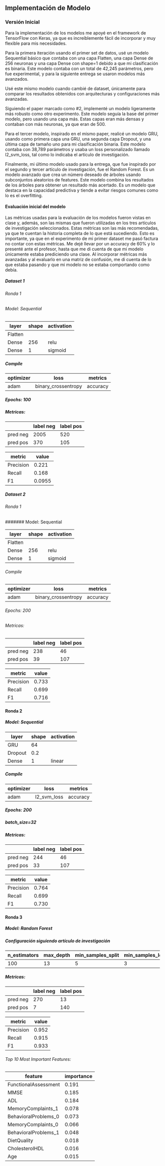 ## Implementación de Modelo 

### Versión Inicial

Para la implementación de los modelos me apoyé en el framework de TensorFlow con Keras, ya que es increíblemente fácil de incorporar y muy flexible para mis necesidades.

Para la primera iteración usando el primer set de datos, usé un modelo Sequential básico que contaba con una capa Flatten, una capa Dense de 256 neuronas y una capa Dense con shape=1 debido a que mi clasificación es binaria. Este modelo contaba con un total de 42,245 parámetros, pero fue experimental, y para la siguiente entrega se usaron modelos más avanzados.

Usé este mismo modelo cuando cambié de dataset, únicamente para comparar los resultados obtenidos con arquitecturas y configuraciones más avanzadas.

Siguiendo el paper marcado como #2, implementé un modelo ligeramente más robusto como otro experimento. Este modelo seguía la base del primer modelo, pero usando una capa más. Estas capas eran más densas y contaban con más neuronas, ya que eran de 500.

Para el tercer modelo, inspirado en el mismo paper, realicé un modelo GRU, usando como primera capa una GRU, una segunda capa Dropout, y una última capa de tamaño uno para mi clasificación binaria. Este modelo contaba con 38,789 parámetros y usaba un loss personalizado llamado l2_svm_loss, tal como lo indicaba el artículo de investigación.

Finalmente, mi último modelo usado para la entrega, que fue inspirado por el segundo y tercer artículo de investigación, fue el Random Forest. Es un modelo avanzado que crea un número deseado de árboles usando subconjuntos aleatorios de features. Este modelo combina los resultados de los árboles para obtener un resultado más acertado. Es un modelo que destaca en la capacidad predictiva y tiende a evitar riesgos comunes como lo es el overfitting.

#### Evaluación inicial del modelo

Las métricas usadas para la evaluación de los modelos fueron vistas en clase y, además, son las mismas que fueron utilizadas en los tres artículos de investigación seleccionados. Estas métricas son las más recomendadas, ya que te cuentan la historia completa de lo que está sucediendo. Esto es importante, ya que en el experimento de mi primer dataset me pasó factura no contar con estas métricas. Me dejé llevar por un accuracy de 60% y lo presenté ante el profesor, hasta que me di cuenta de que mi modelo únicamente estaba prediciendo una clase. Al incorporar métricas más avanzadas y al evaluarlo en una matriz de confusión, me di cuenta de lo que estaba pasando y que mi modelo no se estaba comportando como debía.

##### Dataset 1

###### Ronda 1

###### Model: Sequential

| layer   | shape | activation |   
| ------- | ------| ---------- |
| Flatten |       |            |
| Dense   | 256   |  relu      |
| Dense   | 1     |  sigmoid   |

##### Compile

| optimizer  | loss                | metrics  |   
| ---------- | --------------------| ---------|
| adam       | binary_crossentropy | accuracy |

##### Epochs: 100

##### Metricas:

|          | label neg | label pos |   
| -------- | --------- | --------- |
| pred neg | 2005      |  520      |
| pred pos | 370       |  105      |

| metric    | value    |   
| --------- | -------- | 
| Precision | 0.221    |  
| Recall    | 0.168    |  
| F1        | 0.0955   |  

##### Dataset 2

###### Ronda 1

####### Model: Sequential

| layer   | shape | activation |   
| ------- | ------| ---------- |
| Flatten |       |            |
| Dense   | 256   |  relu      |
| Dense   | 1     |  sigmoid   |

###### Compile

| optimizer  | loss                | metrics  |   
| ---------- | --------------------| ---------|
| adam       | binary_crossentropy | accuracy |

###### Epochs: 200

###### Metricas:

|          | label neg | label pos |   
| -------- | --------- | --------- |
| pred neg | 238       |  46       |
| pred pos | 39        |  107      |

| metric    | value    |   
| --------- | -------- | 
| Precision | 0.733    |  
| Recall    | 0.699    |  
| F1        | 0.716    |  

#### Ronda 2

##### Model: Sequential

| layer   | shape | activation |   
| ------- | ------| ---------- |
| GRU     | 64    |            |
| Dropout | 0.2   |            |
| Dense   | 1     |  linear    |

##### Compile

| optimizer  | loss                | metrics  |   
| ---------- | --------------------| ---------|
| adam       | l2_svm_loss         | accuracy |

##### Epochs: 200
##### batch_size=32

##### Metricas:

|          | label neg | label pos |   
| -------- | --------- | --------- |
| pred neg | 244       |  46       |
| pred pos | 33        |  107      |

| metric    | value    |   
| --------- | -------- | 
| Precision | 0.764    |  
| Recall    | 0.699    |  
| F1        | 0.730    |  

#### Ronda 3

##### Model: Random Forest

##### Configuración siguiendo artículo de investigación

| n_estimators  | max_depth | min_samples_split  | min_samples_leaf | max_features | bootstrap | criterion | class_weight | random_state | n_jobs |
| ------------- | ----------| -------------------|------------------| -------------| ----------| ----------| -------------| -------------| -------|
| 100           | 13        | 5                  | 3                | None         | True      | entropy   | balanced     | 42           | 1      |

##### Metricas:

|          | label neg | label pos |   
| -------- | --------- | --------- |
| pred neg | 270       |  13       |
| pred pos | 7         |  140      |

| metric    | value    |   
| --------- | -------- | 
| Precision | 0.952    |  
| Recall    | 0.915    |  
| F1        | 0.933    |  

###### Top 10 Most Important Features:

| feature               | importance |   
| --------------------- | ---------- | 
| FunctionalAssessment  | 0.191      |  
| MMSE                  | 0.185      |  
| ADL                   | 0.184      |  
| MemoryComplaints_1    | 0.078      |  
| BehavioralProblems_0  | 0.073      |  
| MemoryComplaints_0    | 0.066      |  
| BehavioralProblems_1  | 0.048      |  
| DietQuality           | 0.018      |  
| CholesterolHDL        | 0.016      |  
| Age                   | 0.015      |  
